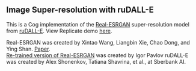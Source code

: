 ## Image Super-resolution with ruDALL-E

This is a Cog implementation of the [Real-ESRGAN](https://github.com/xinntao/Real-ESRGAN) super-resolution model from [ruDALL-E](https://github.com/sberbank-ai/ru-dalle). View Replicate demo [here](https://replicate.ai/cjwbw/rudalle-sr).

Real-ESRGAN was created by Xintao Wang, Liangbin Xie, Chao Dong, and Ying Shan. [Paper](https://arxiv.org/pdf/2107.10833.pdf). \
[Re-trained version of Real-ESRGAN](https://github.com/boomb0om/Real-ESRGAN-colab) was created by Igor Pavlov
ruDALL-E was created by Alex Shonenkov, Tatiana Shavrina, et al., at Sberbank AI.


